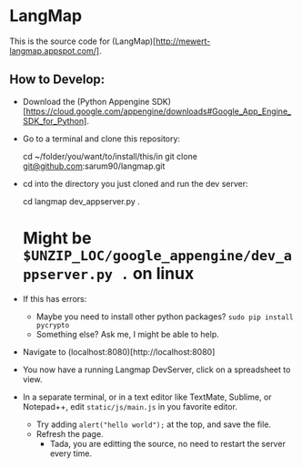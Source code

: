 # LangMap

This is the source code for (LangMap)[http://mewert-langmap.appspot.com/].

## How to Develop:

- Download the (Python Appengine SDK)[https://cloud.google.com/appengine/downloads#Google_App_Engine_SDK_for_Python].
- Go to a terminal and clone this repository:

    cd ~/folder/you/want/to/install/this/in
    git clone git@github.com:sarum90/langmap.git

- cd into the directory you just cloned and run the dev server:

    cd langmap
    dev_appserver.py .
    # Might be `$UNZIP_LOC/google_appengine/dev_appserver.py .` on linux

- If this has errors:
  - Maybe you need to install other python packages? `sudo pip install pycrypto`
  - Something else? Ask me, I might be able to help.
- Navigate to (localhost:8080)[http://localhost:8080]
- You now have a running Langmap DevServer, click on a spreadsheet to view.
- In a separate terminal, or in a text editor like TextMate, Sublime, or
  Notepad++, edit `static/js/main.js` in you favorite editor.
  - Try adding `alert("hello world");` at the top, and save the file.
  - Refresh the page.
    - Tada, you are editting the source, no need to restart the server every
      time.
